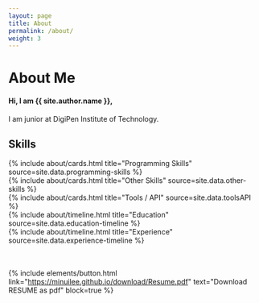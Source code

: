 ```yaml
---
layout: page
title: About
permalink: /about/
weight: 3
---
```


# **About Me**

<h4>Hi, I am <strong>{{ site.author.name }},</strong></h4>
<p></p>
I am junior at DigiPen Institute of Technology.

<h2 class="mb-3">Skills</h2>
<div class="row">
<div class="col-md-6">
{% include about/cards.html title="Programming Skills" source=site.data.programming-skills %}
</div>
<div class="col-md-6">
{% include about/cards.html title="Other Skills" source=site.data.other-skills %}
</div>
<div class="w-100"></div>
<div class="col mt-4">
{% include about/cards.html title="Tools / API" source=site.data.toolsAPI %}
</div>
</div>

<div class="row">
{% include about/timeline.html title="Education" source=site.data.education-timeline %}
</div>

<div class="row">
{% include about/timeline.html title="Experience" source=site.data.experience-timeline %}
</div>

<br/>
<br/>

{% include elements/button.html link="https://minuilee.github.io/download/Resume.pdf" text="Download RESUME as pdf" block=true %}

<br/>